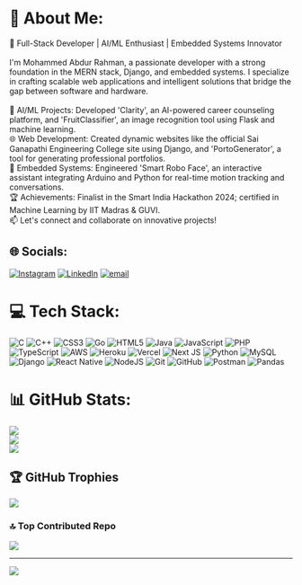 # 💫 About Me:
🚀 Full-Stack Developer | AI/ML Enthusiast | Embedded Systems Innovator<br><br>I'm Mohammed Abdur Rahman, a passionate developer with a strong foundation in the MERN stack, Django, and embedded systems. I specialize in crafting scalable web applications and intelligent solutions that bridge the gap between software and hardware.<br><br>🧠 AI/ML Projects: Developed 'Clarity', an AI-powered career counseling platform, and 'FruitClassifier', an image recognition tool using Flask and machine learning.<br>🌐 Web Development: Created dynamic websites like the official Sai Ganapathi Engineering College site using Django, and 'PortoGenerator', a tool for generating professional portfolios.<br>🤖 Embedded Systems: Engineered 'Smart Robo Face', an interactive assistant integrating Arduino and Python for real-time motion tracking and conversations.<br>🏆 Achievements: Finalist in the Smart India Hackathon 2024; certified in Machine Learning by IIT Madras & GUVI.<br>📫 Let's connect and collaborate on innovative projects!

## 🌐 Socials:
[![Instagram](https://img.shields.io/badge/Instagram-%23E4405F.svg?logo=Instagram&logoColor=white)](https://instagram.com/mohammed__abdurrahmaan) [![LinkedIn](https://img.shields.io/badge/LinkedIn-%230077B5.svg?logo=linkedin&logoColor=white)](https://linkedin.com/in/mohammad-abdur-rahman-9a30aa276) [![email](https://img.shields.io/badge/Email-D14836?logo=gmail&logoColor=white)](mailto:abdurrahmaan11265@gmail.com) 

# 💻 Tech Stack:
![C](https://img.shields.io/badge/c-%2300599C.svg?style=for-the-badge&logo=c&logoColor=white) ![C++](https://img.shields.io/badge/c++-%2300599C.svg?style=for-the-badge&logo=c%2B%2B&logoColor=white) ![CSS3](https://img.shields.io/badge/css3-%231572B6.svg?style=for-the-badge&logo=css3&logoColor=white) ![Go](https://img.shields.io/badge/go-%2300ADD8.svg?style=for-the-badge&logo=go&logoColor=white) ![HTML5](https://img.shields.io/badge/html5-%23E34F26.svg?style=for-the-badge&logo=html5&logoColor=white) ![Java](https://img.shields.io/badge/java-%23ED8B00.svg?style=for-the-badge&logo=openjdk&logoColor=white) ![JavaScript](https://img.shields.io/badge/javascript-%23323330.svg?style=for-the-badge&logo=javascript&logoColor=%23F7DF1E) ![PHP](https://img.shields.io/badge/php-%23777BB4.svg?style=for-the-badge&logo=php&logoColor=white) ![TypeScript](https://img.shields.io/badge/typescript-%23007ACC.svg?style=for-the-badge&logo=typescript&logoColor=white) ![AWS](https://img.shields.io/badge/AWS-%23FF9900.svg?style=for-the-badge&logo=amazon-aws&logoColor=white) ![Heroku](https://img.shields.io/badge/heroku-%23430098.svg?style=for-the-badge&logo=heroku&logoColor=white) ![Vercel](https://img.shields.io/badge/vercel-%23000000.svg?style=for-the-badge&logo=vercel&logoColor=white) ![Next JS](https://img.shields.io/badge/Next-black?style=for-the-badge&logo=next.js&logoColor=white) ![Python](https://img.shields.io/badge/python-3670A0?style=for-the-badge&logo=python&logoColor=ffdd54) ![MySQL](https://img.shields.io/badge/mysql-4479A1.svg?style=for-the-badge&logo=mysql&logoColor=white) ![Django](https://img.shields.io/badge/django-%23092E20.svg?style=for-the-badge&logo=django&logoColor=white) ![React Native](https://img.shields.io/badge/react_native-%2320232a.svg?style=for-the-badge&logo=react&logoColor=%2361DAFB) ![NodeJS](https://img.shields.io/badge/node.js-6DA55F?style=for-the-badge&logo=node.js&logoColor=white) ![Git](https://img.shields.io/badge/git-%23F05033.svg?style=for-the-badge&logo=git&logoColor=white) ![GitHub](https://img.shields.io/badge/github-%23121011.svg?style=for-the-badge&logo=github&logoColor=white) ![Postman](https://img.shields.io/badge/Postman-FF6C37?style=for-the-badge&logo=postman&logoColor=white) ![Pandas](https://img.shields.io/badge/pandas-%23150458.svg?style=for-the-badge&logo=pandas&logoColor=white)
# 📊 GitHub Stats:
![](https://github-readme-stats.vercel.app/api?username=abdurrahmaan11265&theme=dark&hide_border=false&include_all_commits=true&count_private=true)<br/>
![](https://nirzak-streak-stats.vercel.app/?user=abdurrahmaan11265&theme=dark&hide_border=false)<br/>
![](https://github-readme-stats.vercel.app/api/top-langs/?username=abdurrahmaan11265&theme=dark&hide_border=false&include_all_commits=true&count_private=true&layout=compact)

## 🏆 GitHub Trophies
![](https://github-profile-trophy.vercel.app/?username=abdurrahmaan11265&theme=react&no-frame=false&no-bg=false&margin-w=4)

### 🔝 Top Contributed Repo
![](https://github-contributor-stats.vercel.app/api?username=abdurrahmaan11265&limit=5&theme=dark&combine_all_yearly_contributions=true)

---
[![](https://visitcount.itsvg.in/api?id=abdurrahmaan11265&icon=2&color=3)](https://visitcount.itsvg.in)
